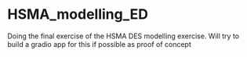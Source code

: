 # HSMA_modelling_ED
Doing the final exercise of the HSMA DES modelling exercise. Will try to build a gradio app for this if possible as proof of concept
